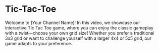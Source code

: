 # Tic-Tac-Toe
Welcome to [Your Channel Name]! In this video, we showcase our interactive Tic Tac Toe game, where you can enjoy the classic gameplay with a twist—choose your own grid size! Whether you prefer a traditional 3x3 grid or want to challenge yourself with a larger 4x4 or 5x5 grid, our game adapts to your preference.
